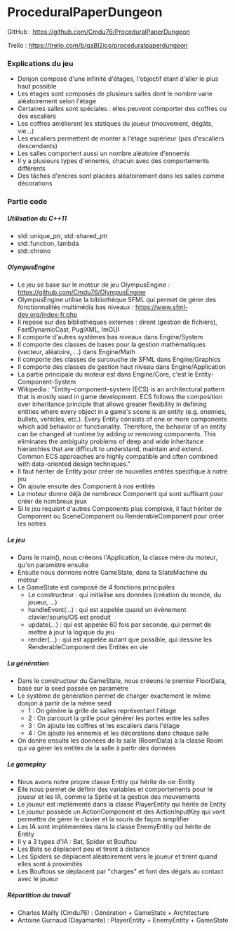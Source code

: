 # ProceduralPaperDungeon
 
GitHub : https://github.com/Cmdu76/ProceduralPaperDungeon  
  
Trello : https://trello.com/b/gaBl2ico/proceduralpaperdungeon  
  
### Explications du jeu
- Donjon composé d'une infinité d'étages, l'objectif étant d'aller le plus haut possible
- Les étages sont composés de plusieurs salles dont le nombre varie aléatoirement selon l'étage
- Certaines salles sont spéciales : elles peuvent comporter des coffres ou des escaliers
- Les coffres améliorent les statiques du joueur (mouvement, dégâts, vie...)
- Les escaliers permettent de monter à l'étage supérieur (pas d'escaliers descendants)
- Les salles comportent aussi un nombre aléatoire d'ennemis
- Il y a plusieurs types d'ennemis, chacun avec des comportements différents
- Des tâches d'encres sont placées aléatoirement dans les salles comme décorations
  
### Partie code
  
##### Utilisation du C++11
- std::unique_ptr, std::shared_ptr
- std::function, lambda
- std::chrono
  
##### OlympusEngine
- Le jeu se base sur le moteur de jeu OlympusEngine : https://github.com/Cmdu76/OlympusEngine
- OlympusEngine utilise la bibliothèque SFML qui permet de gérer des fonctionnalités multimédia bas niveaux : https://www.sfml-dev.org/index-fr.php
- Il repose sur des bibliothèques externes : dirent (gestion de fichiers), FastDynamicCast, PugiXML, ImGUI
- Il comporte d'autres systèmes bas niveaux dans Engine/System
- Il comporte des classes de bases pour la gestion mathématiques (vecteur, aléatoire, ...) dans Engine/Math
- Il comporte des classes de surcouche de SFML dans Engine/Graphics
- Il comporte des classes de gestion haut niveau dans Engine/Application
- La partie principale du moteur est dans Engine/Core, c'est le Entity-Component-System
- Wikipedia : "Entity–component–system (ECS) is an architectural pattern that is mostly used in game development. ECS follows the composition over inheritance principle that allows greater flexibility in defining entities where every object in a game's scene is an entity (e.g. enemies, bullets, vehicles, etc.). Every Entity consists of one or more components which add behavior or functionality. Therefore, the behavior of an entity can be changed at runtime by adding or removing components. This eliminates the ambiguity problems of deep and wide inheritance hierarchies that are difficult to understand, maintain and extend. Common ECS approaches are highly compatible and often combined with data-oriented design techniques."
- Il faut hériter de Entity pour créer de nouvelles entités spécifique à notre jeu
- On ajoute ensuite des Component à nos entités
- Le moteur donne déjà de nombreux Component qui sont suffisant pour créer de nombreux jeux
- Si le jeu requiert d'autres Components plus complexe, il faut hériter de Component ou SceneComponent ou RenderableComponent pour créer les notres

##### Le jeu 
- Dans le main(), nous créeons l'Application, la classe mère du moteur, qu'on paramètre ensuite
- Ensuite nous donnons notre GameState, dans la StateMachine du moteur
- Le GameState est composé de 4 fonctions principales
  - Le constructeur : qui initialise ses données (création du monde, du joueur, ...)
  - handleEvent(...) : qui est appelée quand un évènement clavier/souris/OS est produit
  - update(...) : qui est appelée 60 fois par seconde, qui permet de mettre à jour la logique du jeu
  - render(...) : qui est appelée autant que possible, qui dessine les RenderableComponent des Entités en vie

##### La génération
- Dans le constructeur du GameState, nous créeons le premier FloorData, basé sur la seed passée en paramètre
- Le système de génération permet de charger exactement le même donjon à partir de la même seed
    - 1 : On génère la grille de salles représentant l'étage
    - 2 : On parcourt la grille pour générer les portes entre les salles
    - 3 : On ajoute les coffres et les escaliers dans l'étage
    - 4 : On ajoute les ennemis et les décorations dans chaque salle
- On donne ensuite les données de la salle (RoomData) à la classe Room qui va gérer les entités de la salle à partir des données

##### Le gameplay
- Nous avons notre propre classe Entity qui hérite de oe::Entity
- Elle nous permet de définir des variables et comportements pour le joueur et les IA, comme la Sprite et la gestion des mouvements
- Le joueur est implémenté dans la classe PlayerEntity qui hérite de Entity
- Le joueur possède un ActionComponent et des ActionInputKey qui vont permettre de gérer le clavier et la souris de façon simplifier
- Les IA sont implémentées dans la classe EnemyEntity qui hérite de Entity
- Il y a 3 types d'IA : Bat, Spider et Bouftou
- Les Bats se déplacent peu et tirent à distance
- Les Spiders se déplacent aléatoirement vers le joueur et tirent quand elles sont à proximités
- Les Bouftous se déplacent par "charges" et font des dégats au contact avec le joueur

##### Répartition du travail
- Charles Mailly (Cmdu76) : Génération + GameState + Architecture
- Antoine Gurnaud (Dayamante) : PlayerEntity + EnemyEntity + GameState
  